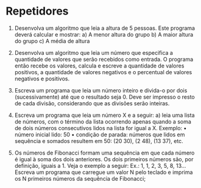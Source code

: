 # Repetidores

1) Desenvolva um algoritmo que leia a altura de 5 pessoas. Este programa deverá calcular e mostrar:
    a) A menor altura do grupo
    b) A maior altura do grupo
    c) A média de altura
2) Desenvolva um algoritmo que leia um número que especifica a quantidade de valores que serão
recebidos como entrada. O programa então recebe os valores, calcula e escreve a quantidade de
valores positivos, a quantidade de valores negativos e o percentual de valores negativos e positivos.
3) Escreva um programa que leia um número inteiro e divida-o por dois (sucessivamente) até que o
resultado seja 0. Deve ser impresso o resto de cada divisão, considerando que as divisões serão
inteiras.
4) Escreva um programa que leia um número X e a seguir:
    a) leia uma lista de números, com o término da lista ocorrendo apenas quando a soma de dois
    números consecutivos lidos na lista for igual a X.
    Exemplo:
    • número inicial lido: 50
    • condição de parada: números que lidos em sequência e somados resultem em 50: (20 30), (2
    48), (13 37), etc.

5) Os números de Fibonacci formam uma sequência em que cada número é igual à soma dos dois
anteriores. Os dois primeiros números são, por definição, iguais a 1. Veja o exemplo a seguir:
Ex.: 1, 1, 2, 3, 5, 8, 13...
Escreva um programa que carregue um valor N pelo teclado e imprima os N primeiros números da
sequência de Fibonacci;